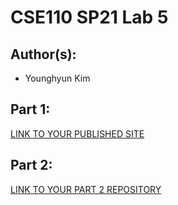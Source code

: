 # CSE110 SP21 Lab 5

## Author(s):
- Younghyun Kim

## Part 1:

[LINK TO YOUR PUBLISHED SITE](https://yhkim5756.github.io/Lab5/)

## Part 2:

[LINK TO YOUR PART 2 REPOSITORY](https://github.com/yhkim5756/github-actions-for-ci)